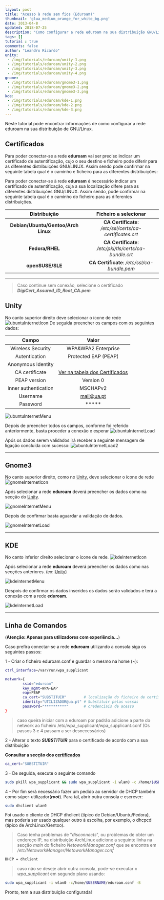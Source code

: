```yaml
---
layout: post
title: "Acesso à rede sem fios (Eduroam)"
thumbnail: 'glua_medium_orange_for_white_bg.png'
date: 2013-04-8
updated: 2018-07-25
description: "Como configurar a rede eduroam na sua distribuição GNU/Linux."
tags: []
tutorial : true
comments: false
author: "Leandro Ricardo"
unity: 
 - /img/tutorials/eduroam/unity-1.png
 - /img/tutorials/eduroam/unity-2.png
 - /img/tutorials/eduroam/unity-3.png
 - /img/tutorials/eduroam/unity-4.png
gnome:
 - /img/tutorials/eduroam/gnome3-1.png
 - /img/tutorials/eduroam/gnome3-2.png
 - /img/tutorials/eduroam/gnome3-3.png
kde:
 - /img/tutorials/eduroam/kde-1.png
 - /img/tutorials/eduroam/kde-2.png
 - /img/tutorials/eduroam/kde-3.png
---
```


Neste tutorial pode encontrar informações de como configurar a rede eduroam na sua distribuição de GNU/Linux.


## Certificados

Para poder conectar-se a rede **eduroam** vai ser preciso indicar um certificado de autentificação, cujo o seu destino e ficheiro pode diferir para as diferentes distribuições GNU/LINUX. Assim sendo pode confirmar na seguinte tabela qual é o caminho e ficheiro para as diferentes distribuições:

Para poder conectar-se à rede **eduroam** é necessário indicar um certificado de autentificação, cuja a sua localização difere para as diferentes distribuições GNU/LINUX. Assim sendo, pode confirmar na seguinte tabela qual é o caminho do ficheiro para as diferentes distribuições.

|            Distribuição             |                  Ficheiro a selecionar                   |
|:-----------------------------------:|:--------------------------------------------------------:|
| **Debian/Ubuntu/Gentoo/Arch Linux** | **CA Certificate**: _/etc/ssl/certs/ca-certificates.crt_ |
| **Fedora/RHEL**                     | **CA Certificate**: _/etc/pki/tls/certs/ca-bundle.crt_   |
| **openSUSE/SLE**                    | **CA Certificate**: _/etc/ssl/ca-bundle.pem_             |


________________________________

>Caso continue sem conexão, selecione o certificado **_DigiCert_Assured_ID_Root_CA.pem_**

## Unity

No canto superior direito deve selecionar o ícone de rede ![ubuntuInternetIcon](/img/tutorials/eduroam/unity-1.png)
De seguida preencher os campos com os seguintes dados:

Campo                   |Valor
:---------------------: |:--------------------:
Wireless Security       | WPA&WPA2 Enterprise
Autentication           | Protected EAP (PEAP)
Anonymous Identity      |                     
CA certificate          | [Ver na tabela dos Certificados](#certificados)  
PEAP version            | Version 0           
Inner authentication    | MSCHAPv2            
Username                | mail@ua.pt          
Password                | *****

![ubuntuInternetMenu](/img/tutorials/eduroam/unity-2.png)

Depois de preencher todos os campos, conforme foi referido anteriormente, basta proceder a conexão e esperar
![ubuntuInternetLoad](/img/tutorials/eduroam/unity-3.png)

Após os dados serem validados irá receber a seguinte mensagem de ligação concluída com sucesso:
![ubuntuInternetLoad2](/img/tutorials/eduroam/unity-4.png)

________________________________

## Gnome3

No canto superior direito, como no [Unity](#unity), deve selecionar o ícone de rede 
![gnomeInternetIcon](/img/tutorials/eduroam/gnome3-1.png)

Após selecionar a rede **eduroam** deverá preencher os dados como na secção do [Unity](#unity).

![gnomeInternetMenu](/img/tutorials/eduroam/gnome3-2.png)

Depois de confirmar basta aguardar a validação de dados.

![gnomeInternetLoad](/img/tutorials/eduroam/gnome3-3.png)

________________________________

## KDE

No canto inferior direito selecionar o ícone de rede. 
![kdeInternetIcon](/img/tutorials/eduroam/kde-1.png)

Após selecionar a rede **eduroam** deverá preencher os dados como nas secções anteriores. (ex: [Unity](#unity))

![kdeInternetMenu](/img/tutorials/eduroam/kde-2.png)

Despois de confirmar os dados inseridos os dados serão validados e terá a conexão com a rede **eduroam**.

![kdeInternetLoad](/img/tutorials/eduroam/kde-3.png)

________________________________

## Linha de Comandos

<!--TODO: Use a warning-->
(**Atenção: Apenas para utilizadores com experiência...**)

Caso prefira conectar-se a rede **eduroam** utilizando a consola siga os seguintes passos:

1 - Criar o ficheiro eduroam.conf e guardar o mesmo na home (~):

```bash
ctrl_interface=/var/run/wpa_supplicant

network={
        ssid="eduroam"
        key_mgmt=WPA-EAP
        eap=PEAP
        ca_cert="SUBSTITUIR"		# localização do ficheiro de certificados
        identity="UTILIZADOR@ua.pt"	# Substituir pelas vossas
        password="**********"		# credenciais de acesso
}
```
>caso queira iniciar com a eduroam por padrão adicione a parte do network ao ficheiro /etc/wpa_supplicant/wpa_supplicant.conf (Os passos 3 e 4 passam a ser desnecessários)

2 - Alterar o texto ***SUBSTITUIR*** para o certificado de acordo com a sua distribuição

<!--TODO: Use a warning-->
**Consultar a secção dos [certificados](#certificados)**

```bash
ca_cert="SUBSTITUIR"
```

3 - De seguida, execute o seguinte comando

```bash
sudo pkill wpa_supplicant && sudo wpa_supplicant -i wlan0 -c /home/$USERNAME/eduroam.conf
```

4 - Por fim será necessário fazer um pedido ao servidor de DHCP também como súper-utilizador(___root___). Para tal, abrir outra consola e escrever:

```bash
sudo dhclient wlan0
```

Foi usado o cliente de DHCP dhclient (típico de Debian/Ubuntu/Fedora), mas poderia ser usado qualquer outro à escolha, por exemplo, o dhcpcd (típico de ArchLinux/Gentoo).

>Caso tenha problemas de "_disconnects_", ou problemas de obter um endereço IP, na distribuição ArchLinux adicione a seguinte linha na secção _main_ do ficheiro _NetoworkManager.conf_ que se encontra em */etc/NetoworkManager/NetoworkManager.conf*
```bash
DHCP = dhclient
```

>caso não se deseje abrir outra consola, pode-se executar o _wpa_supplicant_ em segundo plano usando:
~~~bash
sudo wpa_supplicant -i wlan0 -c/home/$USERNAME/eduroam.conf -B
~~~

Pronto, tem a sua distribuição configurada!
